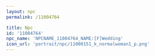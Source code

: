 ```yaml
---
layout: npc
permalink: /11004764

title: Npc
id: '11004764'
npc_name: 'NPCNAME_11004764_NAME:[F]Wedding'
icon_url: 'portrait/npc/11000151_k_normalwoman1_p.png'
---
```

